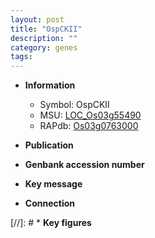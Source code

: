 ```yaml
---
layout: post
title: "OspCKII"
description: ""
category: genes
tags: 
---
```


* **Information**  
    + Symbol: OspCKII  
    + MSU: [LOC_Os03g55490](http://rice.uga.edu/cgi-bin/ORF_infopage.cgi?orf=LOC_Os03g55490)  
    + RAPdb: [Os03g0763000](http://rapdb.dna.affrc.go.jp/viewer/gbrowse_details/irgsp1?name=Os03g0763000)  

* **Publication**  

* **Genbank accession number**  

* **Key message**  

* **Connection**  

[//]: # * **Key figures**  


